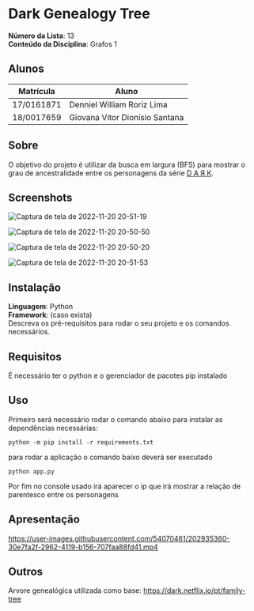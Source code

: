 # Dark Genealogy Tree

**Número da Lista**: 13<br>
**Conteúdo da Disciplina**: Grafos 1<br>

## Alunos
|Matrícula | Aluno |
| -- | -- |
| 17/0161871  |  Denniel William Roriz Lima |
| 18/0017659  |  Giovana Vitor Dionísio Santana |

## Sobre 
O objetivo do projeto é utilizar da busca em largura (BFS) para mostrar o grau de ancestralidade entre os personagens da série [D A Я K](https://pt.wikipedia.org/wiki/Dark).

## Screenshots
![Captura de tela de 2022-11-20 20-51-19](https://user-images.githubusercontent.com/54070461/202935234-170278c6-c311-466d-a593-7f9d8b434b1e.png)

![Captura de tela de 2022-11-20 20-50-50](https://user-images.githubusercontent.com/54070461/202935244-ede702b3-528d-45cb-ba29-64aa97c3d9cf.png)

![Captura de tela de 2022-11-20 20-50-20](https://user-images.githubusercontent.com/54070461/202935269-53039fce-f739-4344-bdbc-a752ccd3a8b5.png)

![Captura de tela de 2022-11-20 20-51-53](https://user-images.githubusercontent.com/54070461/202935220-b4a4b631-ad73-421b-b572-707f65110589.png)

## Instalação 
**Linguagem**: Python <br>
**Framework**: (caso exista)<br>
Descreva os pré-requisitos para rodar o seu projeto e os comandos necessários.

## Requisitos
É necessário ter o python e o gerenciador de pacotes pip instalado

## Uso 
Primeiro será necessário rodar o comando abaixo para instalar as dependências necessárias:
```
python -m pip install -r requirements.txt
```
para rodar a aplicação o comando baixo deverá ser executado
```
python app.py
```

Por fim no console usado irá aparecer o ip que irá mostrar a relação de parentesco entre os personagens

## Apresentação

https://user-images.githubusercontent.com/54070461/202935360-30e7fa2f-2962-4119-b156-707faa88fd41.mp4



## Outros 
Arvore genealógica utilizada como base: https://dark.netflix.io/pt/family-tree




